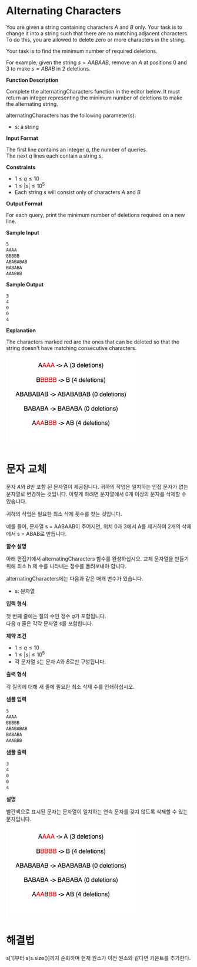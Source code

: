 # Alternating Characters

You are given a string containing characters $A$ and $B$ only. Your task is to change it into a string such that there are no matching adjacent characters. To do this, you are allowed to delete zero or more characters in the string.

Your task is to find the minimum number of required deletions.

For example, given the string $s = AABAAB$, remove an $A$ at positions $0$ and $3$ to make $s = ABAB$ in $2$ deletions.

**Function Description**

Complete the alternatingCharacters function in the editor below. It must return an integer representing the minimum number of deletions to make the alternating string.

alternatingCharacters has the following parameter(s):

- s: a string

**Input Format**

The first line contains an integer $q$, the number of queries.\
The next $q$ lines each contain a string $s$.

**Constraints**

- $1 \leq q \leq 10$
- $1 \leq |s| \leq 10^5$
- Each string $s$ will consist only of characters $A$ and $B$

**Output Format**

For each query, print the minimum number of deletions required on a new line.

**Sample Input**

```
5
AAAA
BBBBB
ABABABAB
BABABA
AAABBB
```

**Sample Output**

```
3
4
0
0
4
```

**Explanation**

The characters marked red are the ones that can be deleted so that the string doesn't have matching consecutive characters.

![](Explanation.png)

# 문자 교체

문자 $A$와 $B$만 포함 된 문자열이 제공됩니다. 귀하의 작업은 일치하는 인접 문자가 없는 문자열로 변경하는 것입니다. 이렇게 하려면 문자열에서 0개 이상의 문자를 삭제할 수 있습니다.

귀하의 작업은 필요한 최소 삭제 횟수를 찾는 것입니다.

예를 들어, 문자열 s = AABAAB이 주어지면, 위치 0과 3에서 A를 제거하여 2개의 삭제에서 s = ABAB로 만듭니다.

**함수 설명**

아래 편집기에서 alternatingCharacters 함수를 완성하십시오. 교체 문자열을 만들기 위해 최소 h 제 수를 나타내는 정수를 돌려보내야 합니다.

alternatingCharacters에는 다음과 같은 매개 변수가 있습니다.

- s: 문자열

**입력 형식**

첫 번째 줄에는 질의 수인 정수 $q$가 포함됩니다.\
다음 $q$ 줄은 각각 문자열 $s$를 포함합니다.

**제약 조건**

- $1 \leq q \leq 10$
- $1 \leq |s| \leq 10^5$
- 각 문자열 $s$는 문자 $A$와 $B$로만 구성됩니다.

**출력 형식**

각 질의에 대해 새 줄에 필요한 최소 삭제 수를 인쇄하십시오.

**샘플 입력**

```
5
AAAA
BBBBB
ABABABAB
BABABA
AAABBB
```

**샘플 출력**

```
3
4
0
0
4
```

**설명**

빨간색으로 표시된 문자는 문자열이 일치하는 연속 문자를 갖지 않도록 삭제할 수 있는 문자입니다.

![](Explanation.png)

# 해결법

s[1]부터 s[s.size()]까지 순회하며 현재 원소가 이전 원소와 같다면 카운트를 추가한다.